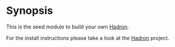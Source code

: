 # Synopsis

This is the seed module to build your own [Hadron](https://github.com/hadronjs/hadron).

For the install instructions please take a look at the [Hadron](https://github.com/hadronjs/hadron) project.
